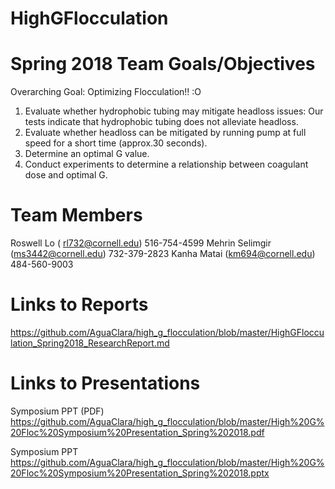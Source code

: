 # HighGFlocculation
# Spring 2018 Team Goals/Objectives 
Overarching Goal: Optimizing Flocculation!! :O
1. Evaluate whether hydrophobic tubing may mitigate headloss issues: Our tests indicate that hydrophobic tubing does not alleviate headloss. 
2. Evaluate whether headloss can be mitigated by running pump at full speed for a short time (approx.30 seconds). 
3. Determine an optimal G value.
4. Conduct experiments to determine a relationship between coagulant dose and optimal G. 




# Team Members
Roswell Lo  ( rl732@cornell.edu)  516-754-4599
Mehrin Selimgir (ms3442@cornell.edu) 732-379-2823
Kanha Matai (km694@cornell.edu) 484-560-9003

# Links to Reports 
https://github.com/AguaClara/high_g_flocculation/blob/master/HighGFlocculation_Spring2018_ResearchReport.md

# Links to Presentations 
Symposium PPT (PDF)
https://github.com/AguaClara/high_g_flocculation/blob/master/High%20G%20Floc%20Symposium%20Presentation_Spring%202018.pdf

Symposium PPT
https://github.com/AguaClara/high_g_flocculation/blob/master/High%20G%20Floc%20Symposium%20Presentation_Spring%202018.pptx


